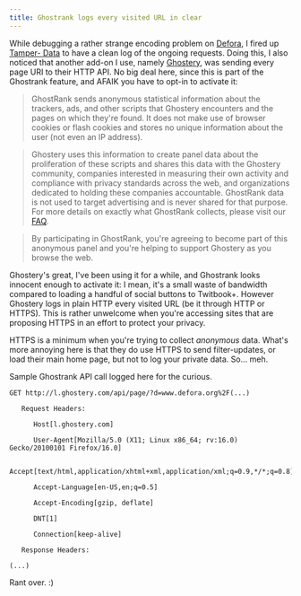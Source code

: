 ```yaml
---
title: Ghostrank logs every visited URL in clear
---
```


While debugging a rather strange encoding problem on
[Defora](https://defora.org), I fired up [Tamper-
Data](https://addons.mozilla.org/en-US/firefox/addon/tamper-data/) to have a
clean log of the ongoing requests. Doing this, I also noticed that another
add-on I use, namely [Ghostery](https://www.ghostery.com/), was sending every
page URI to their HTTP API. No big deal here, since this is part of the
Ghostrank feature, and AFAIK you have to opt-in to activate it:

> GhostRank sends anonymous statistical information about the trackers, ads,
and other scripts that Ghostery encounters and the pages on which they're
found. It does not make use of browser cookies or flash cookies and stores no
unique information about the user (not even an IP address).

>

> Ghostery uses this information to create panel data about the proliferation
of these scripts and shares this data with the Ghostery community, companies
interested in measuring their own activity and compliance with privacy
standards across the web, and organizations dedicated to holding these
companies accountable. GhostRank data is not used to target advertising and is
never shared for that purpose. For more details on exactly what GhostRank
collects, please visit our [FAQ](http://www.ghostery.com/faq).

>

> By participating in GhostRank, you're agreeing to become part of this
anonymous panel and you're helping to support Ghostery as you browse the web.

Ghostery's great, I've been using it for a while, and Ghostrank looks innocent
enough to activate it: I mean, it's a small waste of bandwidth compared to
loading a handful of social buttons to Twitbook+. However Ghostery logs in
plain HTTP every visited URL (be it through HTTP or HTTPS). This is rather
unwelcome when you're accessing sites that are proposing HTTPS in an effort to
protect your privacy.

HTTPS is a minimum when you're trying to collect _anonymous_ data. What's more
annoying here is that they do use HTTPS to send filter-updates, or load their
main home page, but not to log your private data. So... meh.

Sample Ghostrank API call logged here for the curious.

    
    
      
    GET http://l.ghostery.com/api/page/?d=www.defora.org%2F(...)
      
       Request Headers:
      
          Host[l.ghostery.com]
      
          User-Agent[Mozilla/5.0 (X11; Linux x86_64; rv:16.0) Gecko/20100101 Firefox/16.0]
      
          Accept[text/html,application/xhtml+xml,application/xml;q=0.9,*/*;q=0.8]
      
          Accept-Language[en-US,en;q=0.5]
      
          Accept-Encoding[gzip, deflate]
      
          DNT[1]
      
          Connection[keep-alive]
      
       Response Headers:
      
    (...)
      
    

Rant over. :)

